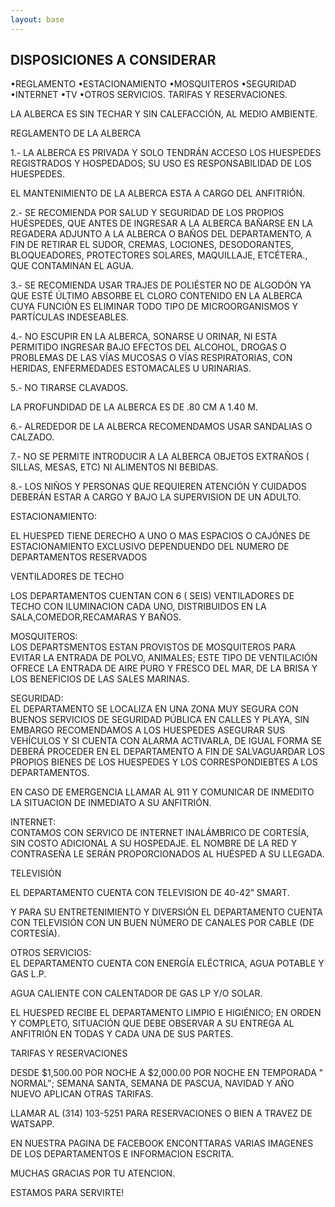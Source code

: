 ```yaml
---
layout: base
---
```

## DISPOSICIONES A CONSIDERAR 
•REGLAMENTO •ESTACIONAMIENTO •MOSQUITEROS •SEGURIDAD •INTERNET •TV •OTROS SERVICIOS. TARIFAS Y RESERVACIONES. 
  
 
  
LA ALBERCA ES SIN TECHAR Y SIN CALEFACCIÓN, AL MEDIO AMBIENTE.  
  

REGLAMENTO DE LA ALBERCA  
  
1.- LA ALBERCA ES PRIVADA Y SOLO TENDRÁN ACCESO LOS HUESPEDES REGISTRADOS Y HOSPEDADOS; SU USO ES RESPONSABILIDAD DE LOS HUESPEDES.  
  
EL MANTENIMIENTO DE LA ALBERCA ESTA A CARGO DEL ANFITRIÓN.  
  
2.- SE RECOMIENDA POR SALUD Y SEGURIDAD DE LOS PROPIOS HUÉSPEDES, QUE ANTES DE INGRESAR A LA ALBERCA BAÑARSE EN LA REGADERA ADJUNTO A LA ALBERCA O BAÑOS DEL DEPARTAMENTO, A FIN DE RETIRAR EL SUDOR, CREMAS, LOCIONES, DESODORANTES, BLOQUEADORES, PROTECTORES SOLARES, MAQUILLAJE, ETCÉTERA., QUE CONTAMINAN EL AGUA.  
  
3.- SE RECOMIENDA USAR TRAJES DE POLIÉSTER NO DE ALGODÓN YA QUE ESTÉ ÚLTIMO ABSORBE EL CLORO CONTENIDO EN LA ALBERCA CUYA FUNCIÓN ES ELIMINAR TODO TIPO DE MICROORGANISMOS Y PARTÍCULAS INDESEABLES.  
  
4.- NO ESCUPIR EN LA ALBERCA, SONARSE U ORINAR, NI ESTA PERMITIDO INGRESAR BAJO EFECTOS DEL ALCOHOL, DROGAS O PROBLEMAS DE LAS VÍAS MUCOSAS O VÍAS RESPIRATORIAS, CON HERIDAS, ENFERMEDADES ESTOMACALES U URINARIAS.  
  
5.- NO TIRARSE CLAVADOS.  
  
LA PROFUNDIDAD DE LA ALBERCA ES DE .80 CM A 1.40 M.  
  
6.- ALREDEDOR DE LA ALBERCA RECOMENDAMOS USAR SANDALIAS O CALZADO.  
  
7.- NO SE PERMITE INTRODUCIR A LA ALBERCA OBJETOS EXTRAÑOS ( SILLAS, MESAS, ETC) NI ALIMENTOS NI BEBIDAS.  
  
8.- LOS NIÑOS Y PERSONAS QUE REQUIEREN ATENCIÓN Y CUIDADOS DEBERÁN ESTAR A CARGO Y BAJO LA SUPERVISION DE UN ADULTO.  
  
ESTACIONAMIENTO:  
  
EL HUESPED TIENE DERECHO A UNO O MAS ESPACIOS O CAJÓNES DE ESTACIONAMIENTO EXCLUSIVO DEPENDUENDO DEL NUMERO DE DEPARTAMENTOS RESERVADOS
  
VENTILADORES DE TECHO  
  
LOS DEPARTAMENTOS CUENTAN CON 6 ( SEIS) VENTILADORES DE TECHO CON ILUMINACION CADA UNO, DISTRIBUIDOS EN LA SALA,COMEDOR,RECAMARAS Y BAÑOS.  
  
  
MOSQUITEROS:  
LOS DEPARTSMENTOS  ESTAN PROVISTOS DE MOSQUITEROS PARA EVITAR LA ENTRADA DE POLVO, ANIMALES; ESTE TIPO DE VENTILACIÓN OFRECE LA ENTRADA DE AIRE PURO Y FRESCO DEL MAR, DE LA BRISA Y LOS BENEFICIOS DE LAS SALES MARINAS.  
  
SEGURIDAD:  
EL DEPARTAMENTO SE LOCALIZA EN UNA ZONA MUY SEGURA CON BUENOS SERVICIOS DE SEGURIDAD PÚBLICA EN CALLES Y PLAYA, SIN EMBARGO RECOMENDAMOS A LOS HUESPEDES ASEGURAR SUS VEHÍCULOS Y SI CUENTA CON ALARMA ACTIVARLA, DE IGUAL FORMA SE DEBERÁ PROCEDER EN EL DEPARTAMENTO A FIN DE SALVAGUARDAR LOS PROPIOS BIENES DE LOS HUESPEDES  Y LOS CORRESPONDIEBTES A LOS DEPARTAMENTOS.  
  
EN CASO DE EMERGENCIA LLAMAR AL 911 Y COMUNICAR DE INMEDITO LA SITUACION DE INMEDIATO A SU ANFITRIÓN.  
  
INTERNET:  
CONTAMOS CON SERVICO DE INTERNET INALÁMBRICO DE CORTESÍA, SIN COSTO ADICIONAL A SU HOSPEDAJE. EL NOMBRE DE LA RED Y CONTRASEÑA LE SERÁN PROPORCIONADOS AL HUÉSPED A SU LLEGADA.  
  
TELEVISIÓN  
  
EL DEPARTAMENTO CUENTA CON TELEVISION DE 40-42” SMART.  
  
  
Y PARA SU ENTRETENIMIENTO Y DIVERSIÓN EL DEPARTAMENTO CUENTA CON TELEVISIÓN CON UN BUEN NÚMERO DE CANALES POR CABLE (DE CORTESÍA).  
  
OTROS SERVICIOS:  
EL DEPARTAMENTO CUENTA CON ENERGÍA ELÉCTRICA, AGUA POTABLE Y GAS L.P.  
  
AGUA CALIENTE CON CALENTADOR DE GAS LP Y/O SOLAR.  
  
EL HUESPED RECIBE EL DEPARTAMENTO LIMPIO E HIGIÉNICO; EN ORDEN Y COMPLETO, SITUACIÓN QUE DEBE OBSERVAR A SU ENTREGA AL ANFITRIÓN EN TODAS Y CADA UNA DE SUS PARTES.  
  
TARIFAS Y RESERVACIONES 

DESDE $1,500.00 POR NOCHE A $2,000.00 POR NOCHE EN TEMPORADA " NORMAL"; SEMANA SANTA, SEMANA DE PASCUA, NAVIDAD  Y AÑO NUEVO APLICAN OTRAS TARIFAS. 

LLAMAR AL (314) 103-5251 PARA RESERVACIONES O BIEN A TRAVEZ DE WATSAPP. 

EN NUESTRA PAGINA DE FACEBOOK ENCONTTARAS VARIAS IMAGENES  DE LOS DEPARTAMENTOS E INFORMACION ESCRITA.

MUCHAS GRACIAS POR TU ATENCION. 

ESTAMOS PARA SERVIRTE! 
